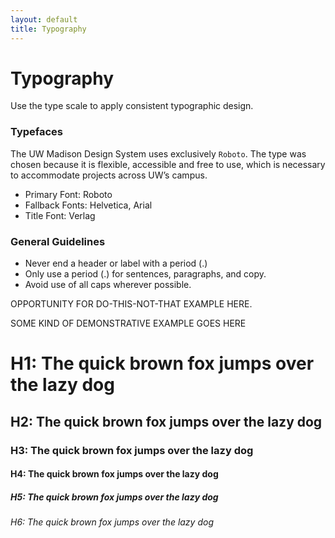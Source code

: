 ```yaml
---
layout: default
title: Typography
---
```

# Typography

Use the type scale to apply consistent typographic design.

### Typefaces

The UW Madison Design System uses exclusively `Roboto`. The type was chosen
because it is flexible, accessible and free to use, which is necessary to
accommodate projects across UW’s campus.

+ Primary Font: Roboto
+ Fallback Fonts: Helvetica, Arial
+ Title Font: Verlag

### General Guidelines

+ Never end a header or label with a period (.)
+ Only use a period (.) for sentences, paragraphs, and copy.
+ Avoid use of all caps wherever possible.

OPPORTUNITY FOR DO-THIS-NOT-THAT EXAMPLE HERE.

SOME KIND OF DEMONSTRATIVE EXAMPLE GOES HERE

<h1>H1: The quick brown fox jumps over the lazy dog</h1>
<h2>H2: The quick brown fox jumps over the lazy dog</h2>
<h3>H3: The quick brown fox jumps over the lazy dog</h3>
<h4>H4: The quick brown fox jumps over the lazy dog</h4>
<h5>H5: The quick brown fox jumps over the lazy dog</h5>
<h6>H6: The quick brown fox jumps over the lazy dog</h6>